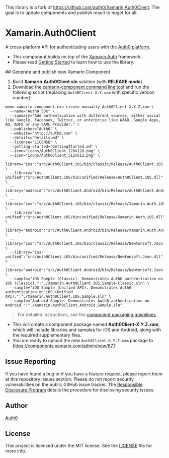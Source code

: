 This library is a fork of https://github.com/auth0/Xamarin.Auth0Client.
The goal is to update components and publish result to nuget for all.

# Xamarin.Auth0Client
A cross-platform API for authenticating users with the [Auth0 platform](http://auth0.com).
* This component builds on top of the [Xamarin.Auth](https://github.com/xamarin/Xamarin.Auth) framework.
* Please read [Getting Started](https://github.com/auth0/Xamarin.Auth0Client/blob/master/GettingStarted.md) to learn how to use the library.

## Generate and publish new Xamarin Component

1. Build __Xamarin.Auth0Client.sln__ solution (with __RELEASE mode__)
2. Download the [xamarin-component command line tool](https://components.xamarin.com/submit/xpkg) and run the following script (replacing `Auth0Client-X.Y.xam` with specific version number):

```
mono xamarin-component.exe create-manually Auth0Client-X.Y.Z.xam \
  --name="Auth0 SDK" \
  --summary="Add authentication with different sources, either social like Google, Facebook, Twitter, or enterprise like WAAD, Google Apps, AD, ADFS or any SAML Provider." \
  --publisher="Auth0" \
  --website="http://auth0.com" \
  --details="Details.md" \
  --license="LICENSE" \
  --getting-started="GettingStarted.md" \
  --icon="icons/Auth0Client_128x128.png" \
  --icon="icons/Auth0Client_512x512.png" \
  --library="ios":"src/Auth0Client.iOS/bin/classic/Release/Auth0Client.iOS.dll" \
  --library="ios-unified":"src/Auth0Client.iOS/bin/unified/Release/Auth0Client.iOS.dll" \
  --library="android":"src/Auth0Client.Android/bin/Release/Auth0Client.Android.dll" \
  --library="ios":"src/Auth0Client.iOS/bin/classic/Release/Xamarin.Auth.iOS.dll" \
  --library="ios-unified":"src/Auth0Client.iOS/bin/unified/Release/Xamarin.Auth.iOS.dll" \
  --library="android":"src/Auth0Client.Android/bin/Release/Xamarin.Auth.Android.dll" \
  --library="ios":"src/Auth0Client.iOS/bin/classic/Release/Newtonsoft.Json.dll" \
  --library="ios-unified":"src/Auth0Client.iOS/bin/unified/Release/Newtonsoft.Json.dll" \
  --library="android":"src/Auth0Client.Android/bin/Release/Newtonsoft.Json.dll" \
  --sample="iOS Sample (Classic). Demonstrates Auth0 authentication on iOS (Classic).":"./Xamarin.Auth0Client.iOS.Sample-Classic.sln" \
  --sample="iOS Sample (Unified API). Demonstrates Auth0 authentication on iOS (Unified API).":"./Xamarin.Auth0Client.iOS.Sample.sln" \
  --sample="Android Sample. Demonstrates Auth0 authentication on Android.":"./Xamarin.Auth0Client.Android.Sample.sln"
```

> For detailed instructions, see the [component packaging guidelines](https://components.xamarin.com/guidelines).

* This will create a component package named __Auth0Client-X.Y.Z.xam__, which will include libraries and samples for iOS and Android, along with the required supplementary files.
* You are ready to upload the new `Auth0Client-X.Y.Z.xam` package to https://components.xamarin.com/admin/new/877

## Issue Reporting

If you have found a bug or if you have a feature request, please report them at this repository issues section. Please do not report security vulnerabilities on the public GitHub issue tracker. The [Responsible Disclosure Program](https://auth0.com/whitehat) details the procedure for disclosing security issues.

## Author

[Auth0](auth0.com)

## License

This project is licensed under the MIT license. See the [LICENSE](LICENSE) file for more info.
